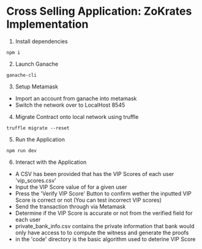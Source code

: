 # Cross Selling Application: ZoKrates Implementation

1. Install dependencies

```
npm i
```

2. Launch Ganache

```
ganache-cli
```

3. Setup Metamask

- Import an account from ganache into metamask
- Switch the network over to LocalHost 8545

4. Migrate Contract onto local network using truffle

```
truffle migrate --reset
```

5. Run the Application

```
npm run dev
```

6. Interact with the Application

- A CSV has been provided that has the VIP Scores of each user 'vip_scores.csv'
- Input the VIP Score value of for a given user
- Press the 'Verify VIP Score' Button to confirm wether the inputted VIP Score is correct or not (You can test incorrect VIP scores)
- Send the transaction through via Metamask
- Determine if the VIP Score is accurate or not from the verified field for each user
- private_bank_info.csv contains the private information that bank would only have access to to compute the witness and generate the proofs
- in the 'code' directory is the basic algorithm used to deterine VIP Score
